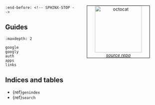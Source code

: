 <a href="https://github.com/DLu/googly/" style="float: right">
<figure style="border: 1px solid black; text-align: center; width: 200px">
  <img src="https://github.githubassets.com/assets/GitHub-Mark-ea2971cee799.png" alt="octocat" style="height:150px;"/>
  <figcaption><i>source repo</i></figcaption>
</figure>
</a>

```{include} ../../README.md
:end-before: <!-- SPHINX-STOP -->
```

## Guides
```{toctree}
:maxdepth: 2

google
googly
auth
apps
links
```


## Indices and tables

- {ref}`genindex`
- {ref}`search`
